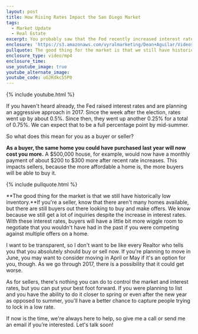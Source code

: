 ```yaml
---
layout: post
title: How Rising Rates Impact the San Diego Market
tags:
  - Market Update
  - Real Estate
excerpt: You probably saw that the Fed recently increased interest rates and they will likely continue to go up. What does this mean to you in our market?
enclosure: 'https://s3.amazonaws.com/vyralmarketing/Dean+Aguilar/Videos/2017/How+Rising+Rates+Impact+the+San+Diego+Market+-+San+Diego+Real+Estate+Agent.mp4'
pullquote: The good thing for the market is that we still have historically low inventory.
enclosure_type: video/mp4
enclosure_time:
use_youtube_image: true
youtube_alternate_image:
youtube_code: uGJKdkc55P0
---
```



{% include youtube.html %}

If you haven't heard already, the Fed raised interest rates and are planning an aggressive approach in 2017. Since the week after the election, rates went up by about 0.5%. Since then, they went up another 0.25% for a total of 0.75%. We can expect that to be a full percentage point by mid-summer.

So what does this mean for you as a buyer or seller?

**As a buyer, the same home you could have purchased last year will now cost you more.** A $500,000 house, for example, would now have a monthly payment of about $200 to $300 more after recent rate increases. This impacts sellers, because the more affordable a home is, the more buyers will be able to buy it.

{% include pullquote.html %}

**The good thing for the market is that we still have historically low inventory.**If you're a seller, know that there aren't many homes available, but there are still buyers out there looking to buy and make offers. We know because we still get a lot of inquiries despite the increase in interest rates. With these interest rates, buyers will have a little bit more wiggle room to negotiate that you wouldn't have had in the past if you were competing against multiple offers on a home.

I want to be transparent, so I don't want to be like every Realtor who tells you that you absolutely should buy or sell now. If you're planning to move in June, you may want to consider moving in April or May if it's an option for you, though. As we go through 2017, there is a possibility that it could get worse.&nbsp;

As for sellers, there's nothing you can do to control the market and interest rates, but you can put your best foot forward. If you were planning to list and you have the ability to do it closer to spring or even after the new year as opposed to summer, you'll have a better chance to capture people trying to lock in a low rate.&nbsp;

If now is the time, we're always here to help, so give me a call or send me an email if you’re interested. Let's talk soon!